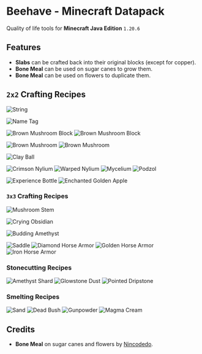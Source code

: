 
# Beehave - Minecraft Datapack

Quality of life tools for **Minecraft Java Edition** `1.20.6`

## Features

- **Slabs** can be crafted back into their original blocks (except for copper).
- **Bone Meal** can be used on sugar canes to grow them.
- **Bone Meal** can be used on flowers to duplicate them.

## `2x2` Crafting Recipes

![String](./res/string.png)

![Name Tag](./res/name_tag.png)

![Brown Mushroom Block](./res/brown_mushroom_block.png)
![Brown Mushroom Block](./res/red_mushroom_block.png)

![Brown Mushroom](./res/brown_mushroom.png)
![Brown Mushroom](./res/red_mushroom.png)

![Clay Ball](./res/clay_ball.png)

![Crimson Nylium](./res/crimson_nylium.png)
![Warped Nylium](./res/warped_nylium.png)
![Mycelium](./res/mycelium.png)
![Podzol](./res/podzol.png)

![Experience Bottle](./res/experience_bottle.png)
![Enchanted Golden Apple](./res/enchanted_golden_apple.png)

### `3x3` Crafting Recipes

![Mushroom Stem](./res/mushroom_stem.png)

![Crying Obsidian](./res/crying_obsidian.png)

![Budding Amethyst](./res/budding_amethyst.png)

![Saddle](./res/saddle.png)
![Diamond Horse Armor](./res/diamond_horse_armor.png)
![Golden Horse Armor](./res/golden_horse_armor.png)
![Iron Horse Armor](./res/iron_horse_armor.png)

### Stonecutting Recipes

![Amethyst Shard](./res/amethyst_shard.png)
![Glowstone Dust](./res/glowstone_dust.png)
![Pointed Dripstone](./res/pointed_dripstone.png)

### Smelting Recipes

![Sand](./res/sand.png)
![Dead Bush](./res/dead_bush.png)
![Gunpowder](./res/gunpowder.png)
![Magma Cream](./res/magma_cream.png)

## Credits

- **Bone Meal** on sugar canes and flowers by
[Nincodedo](https://github.com/Nincodedo/mc-java-bedrock-bone-meal-datapack).
